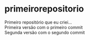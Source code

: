 # primeirorepositorio
 Primeiro repositório que eu criei... <br>
 Primeira versão com o primeiro commit <br>
 Segunda versão com o segundo commit